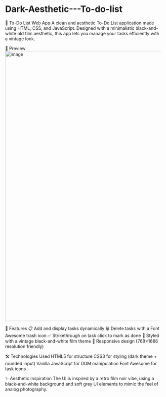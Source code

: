 # Dark-Aesthetic---To-do-list
📝 To-Do List Web App
A clean and aesthetic To-Do List application made using HTML, CSS, and JavaScript.
Designed with a minimalistic black-and-white old film aesthetic, this app lets you manage your tasks efficiently with a vintage look.

📸 Preview
<img width="1913" height="871" alt="image" src="https://github.com/user-attachments/assets/f91ac85f-131d-4bca-ae0e-f49aa2d5002b" />


🚀 Features
📋 Add and display tasks dynamically
🗑️ Delete tasks with a Font Awesome trash icon
✅ Strikethrough on task click to mark as done
🎨 Styled with a vintage black-and-white film theme
📱 Responsive design (768×1686 resolution friendly)

🛠️ Technologies Used
HTML5 for structure
CSS3 for styling (dark theme + rounded input)
Vanilla JavaScript for DOM manipulation
Font Awesome for task icons

✨ Aesthetic Inspiration
The UI is inspired by a retro film noir vibe, using a black-and-white background and soft grey UI elements to mimic the feel of analog photography.
